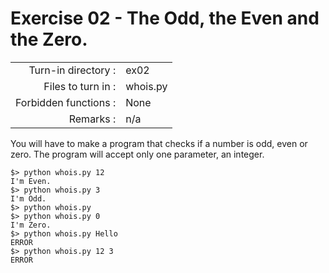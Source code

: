 # Exercise 02 - The Odd, the Even and the Zero.

|                         |                    |
| -----------------------:| ------------------ |
|   Turn-in directory :   |  ex02              |
|   Files to turn in :    |  whois.py          |
|   Forbidden functions : |  None              |
|   Remarks :             |  n/a               |

You will have to make a program that checks if a number is odd, even or zero.
The program will accept only one parameter, an integer.

```console
$> python whois.py 12
I'm Even.
$> python whois.py 3
I'm Odd.
$> python whois.py
$> python whois.py 0
I'm Zero.
$> python whois.py Hello
ERROR
$> python whois.py 12 3
ERROR
```
